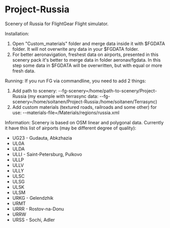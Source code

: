 Project-Russia
==============

Scenery of Russia for FlightGear Flight simulator.

Installation:
1. Open "Custom_materials" folder and merge data inside it with $FGDATA folder. It will not overwrite any data in your $FGDATA folder.
2. For better aeronavigation, freshest data on airports, presented in this scenery pack it's better to merge data in folder aeronav/fgdata. In this step some data in $FGDATA will be overwritten, but with equal or more fresh data.

Running:
If you run FG via commandline, you need to add 2 things:
1. Add path to scenery: --fg-scenery=/home/path-to-scenery/Project-Russia (my example with terrasync data: --fg-scenery=/home/soitanen/Project-Russia:/home/soitanen/Terrasync)
2. Add custom materials (textured roads, railroads and some other) for use: --materials-file=/Materials/regions/russia.xml

Information:
Scenery is based on OSM linear and polygonal data. Currently it have this list of airports (may be different degree of quality):
* UG23 - Gudauta, Abkzhazia
* UL0A
* ULDA
* ULLI - Saint-Petersburg, Pulkovo
* ULLP
* ULLV
* ULLY
* ULSC
* ULSG
* ULSK
* ULSM
* URKG - Gelendzhik
* URMT
* URRR - Rostov-na-Donu
* URRW
* URSS - Sochi, Adler

